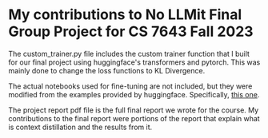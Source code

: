 # My contributions to No LLMit Final Group Project for CS 7643 Fall 2023

The custom_trainer.py file includes the custom trainer function that I built for our final project using huggingface's transformers and pytorch. This was mainly done to change the loss functions to KL Divergence. 

The actual notebooks used for fine-tuning are not included, but they were modified from the examples provided by huggingface. Specifically, [this one](https://github.com/huggingface/notebooks/blob/main/examples/text_classification.ipynb).

The project report pdf file is the full final report we wrote for the course. My contributions to the final report were portions of the report that explain what is context distillation and the results from it. 
